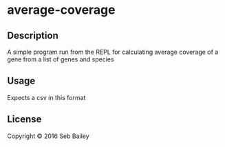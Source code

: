 # average-coverage

## Description

A simple program run from the REPL for calculating average coverage of a gene from a list of genes and species

## Usage

Expects a csv in this format



## License

Copyright © 2016 Seb Bailey
